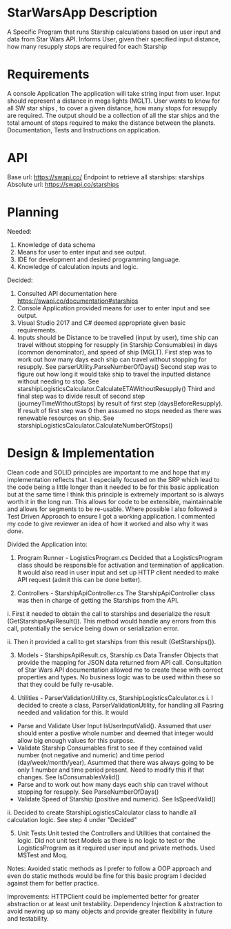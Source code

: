 # StarWarsApp Description
A Specific Program that runs Starship calculations based on user input and data from Star Wars API. 
Informs User, given their specified input distance, how many resupply stops are required for each Starship

# Requirements
A console Application
The application will take string input from user. Input should represent a distance in mega lights (MGLT).
User wants to know for all SW star ships , to cover a given distance, how many stops for resupply are required.
The output should be a collection of all the star ships and the total amount of stops required to make the distance between the planets.
Documentation, Tests and Instructions on application.

# API
Base url: https://swapi.co/
Endpoint to retrieve all starships: starships
Absolute url: https://swapi.co/starships

# Planning
Needed:
1. Knowledge of data schema
2. Means for user to enter input and see output.
3. IDE for development and desired programming language.
4. Knowledge of calculation inputs and logic.

Decided:
1. Consulted API documentation here https://swapi.co/documentation#starships
2. Console Application provided means for user to enter input and see output.
3. Visual Studio 2017 and C# deemed appropriate given basic requirements.
4. Inputs should be Distance to be travelled (input by user), time ship can travel without stopping for resupply (in Starship Consumables) 
in days (common denominator), and speed of ship (MGLT). 
First step was to work out how many days each ship can travel without stopping for resupply. See parserUtility.ParseNumberOfDays()
Second step was to figure out how long it would take ship to travel the inputted distance without needing to stop. See starshipLogisticsCalculator.CalculateETAWithoutResupply()
Third and final step was to divide result of second step (journeyTimeWithoutStops) by result of first step (daysBeforeResupply). If 
result of first step was 0 then assumed no stops needed as there was renewable resources on ship. See starshipLogisticsCalculator.CalculateNumberOfStops()

# Design & Implementation
Clean code and SOLID principles are important to me and hope that my implementation reflects that.
I especially focused on the SRP which lead to the code being a little longer than it needed to be for this basic application 
but at the same time I think this principle is extremely important so is always worth it in the long run.
This allows for code to be extensible, maintainnable and allows for segments to be re-usable.
Where possible I also followed a Test Driven Approach to ensure I got a working application.
I commented my code to give reviewer an idea of how it worked and also why it was done.

Divided the Application into:
1. Program Runner - LogisticsProgram.cs
Decided that a LogisticsProgram class should be responsible for activation and termination of application. 
It would also read in user input and set up HTTP client needed to make API request (admit this can be done better).

2. Controllers - StarshipApiController.cs
The StarshipApiController class was then in charge of getting the Starships from the API. 

i. First it needed to obtain the call to starships and deserialize the result (GetStarshipsApiResult()). 
This method would handle any errors from this call, potentially the service being down or serialization error.

ii. Then it provided a call to get starships from this result (GetStarships()).

3. Models - StarshipsApiResult.cs, Starship.cs
Data Transfer Objects that provide the mapping for JSON data returned from API call. 
Consultation of Star Wars API documentation allowed me to create these with correct properties and types.
No business logic was to be used within these so that they could be fully re-usable.

4. Utilities - ParserValidationUtility.cs, StarshipLogisticsCalculator.cs
i. I decided to create a class, ParserValidationUtility, for handling all Pasring needed and validation for this. It would
- Parse and Validate User Input IsUserInputValid(). Assumed that user should enter a postive whole number and deemed that integer 
would allow big enough values for this purpose.
- Validate Starship Consumables first to see if they contained valid number (not negative and numeric) and time period (day/week/month/year). 
Asummed that there was always going to be only 1 number and time period present. Need to modify this if that changes. See IsConsumablesValid()
- Parse and to work out how many days each ship can travel without stopping for resupply. See ParseNumberOfDays()
- Validate Speed of Starship (positive and numeric). See IsSpeedValid()

ii. Decided to create StarshipLogisticsCalculator class to handle all calculation logic. See step 4 under "Decided"

5. Unit Tests
Unit tested the Controllers and Utilities that contained the logic.
Did not unit test Models as there is no logic to test or the LogisticsProgram as it required user input and private methods.
Used MSTest and Moq.

Notes:
Avoided static methods as I prefer to follow a OOP approach and even do static methods would be fine for this basic program I decided against them for better practice.

Improvements:
HTTPClient could be implemented better for greater abstraction or at least unit testability.
Dependency Injection & abstraction to avoid newing up so many objects and provide greater flexibility in future and testability.

